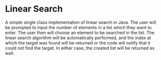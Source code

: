 # Linear Search

A simple single class implementation of linear search in Java. The user will be prompted to input the number of elements in a list which they want to enter. The user then will choose an element to be searched in the list. The linear search algorithm will be automatically performed, and the index at which the target was found will be returned or the code will notify that it could not find the target. In either case, the created list will be returned as well.
